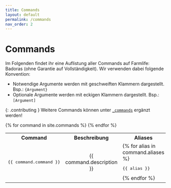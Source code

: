 ```yaml
---
title: Commands
layout: default
permalink: /commands
nav_order: 2
---
```


# Commands

Im Folgenden findet ihr eine Auflistung aller Commands auf Farmlife: Badoras
(ohne Garantie auf Vollständigkeit). Wir verwenden dabei folgende Konvention:

- Notwendige Argumente werden mit geschweiften Klammern dargestellt. Bsp.: `{Argument}`
- Optionale Argumente werden mit eckigen Klammern dargestellt. Bsp.: `[Argument]`

{: .contributing }
Weitere Commands können unter
[`_commands`](https://github.com/FLBadoras/wiki/tree/main/_commands) ergänzt
werden!

<table>
 <tr>
  <th>
   Command
  </th>
  <th>
   Beschreibung
  </th>
  <th>
   Aliases
  </th>
 </tr>
 {% for command in site.commands %}
 <tr>
  <td>
   <center><pre>{{ command.command }}</pre></center>
  </td>
  <td>
   <center>{{ command.description }}</center>
  </td>
  <td>
   {% for alias in command.aliases %}
   <pre>{{ alias }}</pre>
   {% endfor %}
  </td>
 </tr>
 {% endfor %}
</table>
